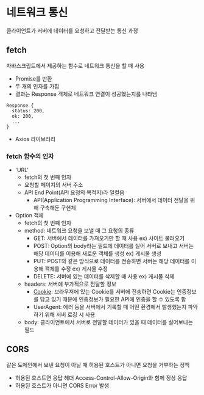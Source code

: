 # 네트워크 통신

클라이언트가 서버에 데이터를 요청하고 전달받는 통신 과정

## fetch

자바스크립트에서 제공하는 함수로 네트워크 통신을 할 때 사용

- Promise를 반환
- 두 개의 인자를 가짐
- 결과는 Response 객체로 네트워크 연결이 성공했는지를 나타냄

```
Response {
  status: 200,
  ok: 200,
  ...
}
```

- Axios 라이브러리

### fetch 함수의 인자

- 'URL'
  - fetch의 첫 번째 인자
  - 요청할 페이지의 서버 주소
  - API End Point(API 요청의 목적지)라 일컬음
    - API(Application Programming Interface): 서버에서 데이터 전달을 위해 구축해둔 구현체
- Option 객체
  - fetch의 첫 번째 인자
  - method: 네트워크 요청을 보낼 때 그 요청의 종류
    - GET: 서버에서 데이터를 가져오기만 할 때 사용
      ex) 사이트 불러오기
    - POST: Option의 body라는 필드에 데이터를 실어 서버로 보내고 서버는 해당 데이터를 이용해 새로운 객체를 생성
      ex) 게시물 생성
    - PUT: POST와 같은 방식으로 데이터를 전송하면 서버는 해당 데이터를 이용해 객체를 수정
      ex) 게시물 수정
    - DELETE: 서버에 있는 데이터를 삭제할 때 사용
      ex) 게시물 삭제
  - headers: 서버에 부가적으로 전달할 정보
    - [Cookie](https://github.com/GayoungKim12/JS_study/blob/master/basic_javascript/js_practice_08/theory.md#cookie): 브라우저에 있는 Cookie를 서버에 전송하면 Cookie는 인증정보를 담고 있기 때문에 인증정보가 필요한 API에 인증을 할 수 있도록 함
    - UserAgent: 에러 등을 서버에서 기록할 때 어떤 환경에서 발생했는지 파악하기 위해 서버 로깅 시 사용
  - body: 클라이언트에서 서버로 전달할 데이터가 있을 때 데이터를 실어보내는 필드

## CORS

같은 도메인에서 보낸 요청이 아닐 때 허용된 호스트가 아니면 요청을 거부하는 정책

- 허용된 호스트면 응답 헤더 Access-Control-Allow-Origin와 함께 정상 응답
- 허용된 호스트가 아니면 CORS Error 발생
